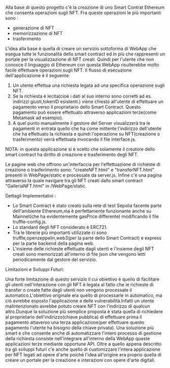 Alla base di questo progetto c'è la creazione di uno Smart Contrat Ethereum che consenta operazioni sugli NFT.
Fra queste operazioni le più importanti sono :
- generazione di NFT
- memorizzazione di NFT
- trasferimento

L'idea alla base è quella di creare un servizio sottoforma di WebApp che esegua tutte le funzionalità dello smart contract ed in più che rappresenti un portale per la visualizzazione di NFT creati.
Quindi per l'utente che non conosce il linguaggio di Ethereum con questa WebApp risulterebbe molto facile effettuare operazioni sugli NFT.
Il flusso di esecuzione dell'applicazione è il seguente:
1) Un utente effettua una richiesta legata ad una specifica operazione sugli NFT.
2) Se la richiesta è lecita(cioè i dati al suo interno sono corretti ad es. indirizzi giusti,tokenID esistenti.) viene chiesto all'utente di effettuare un pagamento verso il proprietario dello Smart Contract. Questo pagamento può essere effettuato attraverso applicazioni terze(come Metamask ad esempio).
3) A quel punto manualmente il gestore del Server visualizzerà tra le pagamenti in entrata quello che ha come mittente l'indirizzo dell'utente che ha effettuato la richiesta e quindi l'operazione su NFT(creazione o trasferimento) verrà effettuata invocando il file interface.js.

NOTA: in questa applicazione si è scelto che solamente il creatore dello smart contract ha diritto di creazione e trasferimento degli NFT.

Le pagine web che offrono un'interfaccia per l'effettuazione di richieste di creazione o trasferimento sono:  "createNFT.html" e "transferNFT.html" presenti in WebPage/static e processate da server.js.
Infine c'è una pagina attraverso la quale navigare tra gli NFT creati dallo smart contract "GalleriaNFT.html" in /WebPage/static.

Dettagli Implementativi :

- Lo Smart Contract è stato creato sulla rete di test Sepolia facente parte dell'ambiente Ethereum,ma è perfettamente funzionante anche su Mainnet(che ha evidentemente gasPrice differente) modificando il file truffle-config.js.
- Lo standard degli NFT considerato è ERC721.
- Tra le librerie più importanti utilizzate ci sono truffle,openzeppelin,web3(per la parte dello Smart Contract) e express per la parte backend della pagina web.
- L'insieme delle richieste effettuate dagli utenti e l'insieme degli NFT creati sono memorizzati all'interno di file json che vengono letti periodicamente dal gestore del servizio.

Limitazioni e Sviluppi Futuri:

Una forte limitazione di questo servizio il cui obiettivo è quello di facilitare gli utenti nell'interazione con gli NFT è legata al fatto che le richieste di transfer o create fatte dagli utenti non vengono processate il automatico.L'obiettivo originale era quello di processarle in automatico, ma ciò avrebbe esposto l'applicazione a delle vulnerabilità.Infatti un utente malintenzionato avrebbe potuto creare NFT con l'indirizzo di qualcun altro.Dunque la soluzione più semplice proposta è stata quella di richiedere al proprietario dell'indirizzo(chiave pubblica) di effettuare prima il pagamento attaverso una terza applicazione(per effettuare questo pagamento l'utente ha bisogno della chiave privata).
Una soluzione più smart e che consente anche di automatizzare l'intero processo di gestione della richiesta consiste nell'integrare all'interno della WebApp queste applicazioni terze mediante opportune API.
Oltre a quello appena descritto tra gli sviluppi futuri c'è anche quello di customizzare l'intera applicazione per NFT legati ad opere d'arte poiché l'idea all'origine era proprio quella di creare un portale per la creazione e interazioni con opere d'arte digitali.
















